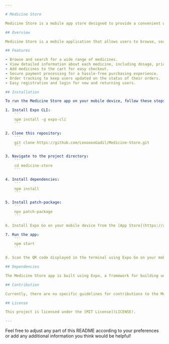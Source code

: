 ```yaml
---

# Medicine Store

Medicine Store is a mobile app store designed to provide a convenient way for users to purchase medicines, particularly catering to individuals who are unable to physically go outside.

## Overview

Medicine Store is a mobile application that allows users to browse, search, and purchase medicines directly from their mobile devices. With an intuitive user interface, users can easily find the medicines they need and place orders from the comfort of their homes.

## Features

- Browse and search for a wide range of medicines.
- View detailed information about each medicine, including dosage, price, and availability.
- Add medicines to the cart for easy checkout.
- Secure payment processing for a hassle-free purchasing experience.
- Order tracking to keep users updated on the status of their orders.
- Easy registration and login for new and returning users.

## Installation

To run the Medicine Store app on your mobile device, follow these steps:

1. Install Expo CLI:
    ```
    npm install -g expo-cli
    ```

2. Clone this repository:
    ```
    git clone https://github.com/LeoooooGadil/Medicine-Store.git
    ```

3. Navigate to the project directory:
    ```
    cd medicine-store
    ```

4. Install dependencies:
    ```
    npm install
    ```

5. Install patch-package:
    ```
    npx patch-package
    ```

6. Install Expo Go on your mobile device from the [App Store](https://apps.apple.com/us/app/expo-go/id982107779) or [Google Play Store](https://play.google.com/store/apps/details?id=host.exp.exponent&hl=en_US&gl=US).

7. Run the app:
    ```
    npm start
    ```

8. Scan the QR code displayed in the terminal using Expo Go on your mobile device to open the app.

## Dependencies

The Medicine Store app is built using Expo, a framework for building universal React applications. There are no additional dependencies required to run the app.

## Contribution

Currently, there are no specific guidelines for contributions to the Medicine Store project. However, contributions are welcome! If you'd like to contribute, feel free to fork the repository, make your changes, and submit a pull request.

## License

This project is licensed under the [MIT License](LICENSE).

---
```


Feel free to adjust any part of this README according to your preferences or add any additional information you think would be helpful!

